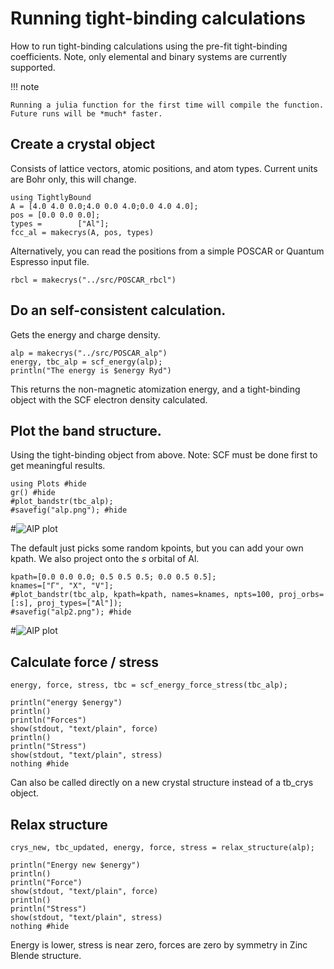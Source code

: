 # Running tight-binding calculations

How to run tight-binding calculations using the pre-fit tight-binding
coefficients. Note, only elemental and binary systems are currently
supported.

!!! note

    Running a julia function for the first time will compile the function. Future runs will be *much* faster.

## **Create a crystal object**

Consists of lattice vectors, atomic positions, and atom types. Current units are Bohr only, this will change.

```@example 1
using TightlyBound
A = [4.0 4.0 0.0;4.0 0.0 4.0;0.0 4.0 4.0];
pos = [0.0 0.0 0.0];
types =        ["Al"];
fcc_al = makecrys(A, pos, types)
```

Alternatively, you can read the positions from a simple POSCAR or Quantum Espresso input file.

```@example 1
rbcl = makecrys("../src/POSCAR_rbcl")
```

## **Do an self-consistent calculation.**

Gets the energy and charge density.

```@example 1
alp = makecrys("../src/POSCAR_alp")
energy, tbc_alp = scf_energy(alp); 
println("The energy is $energy Ryd")
```
This returns the non-magnetic atomization energy, and a tight-binding object with the SCF electron density calculated.

## **Plot the band structure.**

Using the tight-binding object from above. Note: SCF must be done first to get meaningful results.

```@example 1
using Plots #hide
gr() #hide
#plot_bandstr(tbc_alp); 
#savefig("alp.png"); #hide
```

#![AlP plot](alp.png)

The default just picks some random kpoints, but you can add your own kpath. We also project onto the *s* orbital of Al.

```@example 1
kpath=[0.0 0.0 0.0; 0.5 0.5 0.5; 0.0 0.5 0.5];
knames=["Γ", "X", "V"];
#plot_bandstr(tbc_alp, kpath=kpath, names=knames, npts=100, proj_orbs=[:s], proj_types=["Al"]);
#savefig("alp2.png"); #hide
```

#![AlP plot](alp2.png)

## **Calculate force / stress**

```@example 1
energy, force, stress, tbc = scf_energy_force_stress(tbc_alp);

println("energy $energy")
println()
println("Forces")
show(stdout, "text/plain", force)
println()
println("Stress")
show(stdout, "text/plain", stress)
nothing #hide
```
Can also be called directly on a new crystal structure instead of a tb_crys object.

## **Relax structure**

```@example 1
crys_new, tbc_updated, energy, force, stress = relax_structure(alp);

println("Energy new $energy")
println()
println("Force")
show(stdout, "text/plain", force)
println()
println("Stress")
show(stdout, "text/plain", stress)
nothing #hide
```
Energy is lower, stress is near zero, forces are zero by symmetry in Zinc Blende structure.


